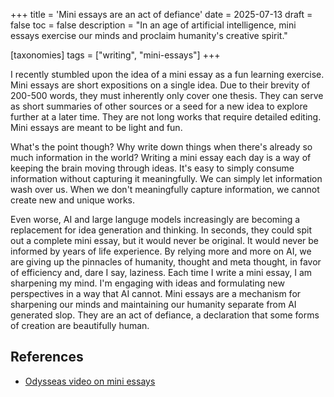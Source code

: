 +++
title = 'Mini essays are an act of defiance'
date = 2025-07-13
draft = false
toc = false
description = "In an age of artificial intelligence, mini essays exercise our minds and proclaim humanity's creative spirit."

[taxonomies]
tags = ["writing", "mini-essays"]
+++

I recently stumbled upon the idea of a mini essay as a fun learning exercise.
Mini essays are short expositions on a single idea.
Due to their brevity of 200-500 words, they must inherently only cover one thesis.
They can serve as short summaries of other sources or a seed for a new idea to explore further at a later time.
They are not long works that require detailed editing. Mini essays are meant to be light and fun.

What's the point though? Why write down things when there's already so much information in the world?
Writing a mini essay each day is a way of keeping the brain moving through ideas.
It's easy to simply consume information without capturing it meaningfully.
We can simply let information wash over us.
When we don't meaningfully capture information, we cannot create new and unique works.

Even worse, AI and large languge models increasingly are becoming a replacement for idea generation and thinking.
In seconds, they could spit out a complete mini essay, but it would never be original. It would never be informed by years of life experience.
By relying more and more on AI, we are giving up the pinnacles of humanity, thought and meta thought, in favor of efficiency and, dare I say, laziness.
Each time I write a mini essay, I am sharpening my mind. I'm engaging with ideas and formulating new perspectives in a way that AI cannot.
Mini essays are a mechanism for sharpening our minds and maintaining our humanity separate from AI generated slop.
They are an act of defiance, a declaration that some forms of creation are beautifully human.

## References

- [Odysseas video on mini essays](https://youtu.be/hi8meiPUt84?si=lPBjmlvFKxC-aj4q)
